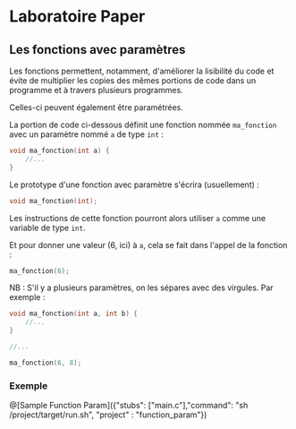 # Laboratoire Paper

## Les fonctions avec paramètres

Les fonctions permettent, notamment, d'améliorer la lisibilité du code et évite de multiplier les copies des mêmes portions de code dans un programme et à travers plusieurs programmes.

Celles-ci peuvent également être paramétrées.

La portion de code ci-dessous définit une fonction nommée `ma_fonction` avec un paramètre nommé `a` de type `int` :
```C
void ma_fonction(int a) {
    //...
}
```

Le prototype d'une fonction avec paramètre s'écrira (usuellement) :
```C
void ma_fonction(int);
```


Les instructions de cette fonction pourront alors utiliser `a` comme une variable de type `int`.

Et pour donner une valeur (6, ici) à `a`, cela se fait dans l'appel de la fonction :
```C
ma_fonction(6);
```


NB : S'il y a plusieurs paramètres, on les sépares avec des virgules. Par exemple :
```C
void ma_fonction(int a, int b) {
    //...
}

//...

ma_fonction(6, 8);
```


### Exemple

@[Sample Function Param]({"stubs": ["main.c"],"command": "sh /project/target/run.sh", "project" : "function_param"})